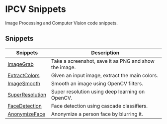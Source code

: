 # IPCV Snippets

Image Processing and Computer Vision code snippets.

## Snippets

| Snippets                                      | Description                                           |
|-----------------------------------------------|-------------------------------------------------------|
| [ImageGrab](./image_grab/main.py)             | Take a screenshot, save it as PNG and show the image. |
| [ExtractColors](./extract_colors/main.py)     | Given an input image, extract the main colors.        |
| [ImageSmooth](./image_smooth/main.py)         | Smooth an image using OpenCV filters.                 |
| [SuperResolution](./super_resolution/main.py) | Super resolution using deep learning on OpenCV.       |
| [FaceDetection](./face_detection/main.py)     | Face detection using cascade classifiers.             |
| [AnonymizeFace](./anonymize_face/main.py)     | Anonymize a person face by blurring it.               |
